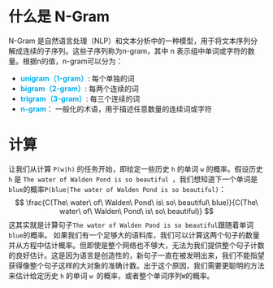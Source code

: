 # 什么是 N-Gram

N-Gram 是自然语言处理（NLP）和文本分析中的一种模型，用于将文本序列分解成连续的子序列。这些子序列称为n-gram，其中 n 表示组中单词或字符的数量。根据n的值，n-gram可以分为：

- <span style="font-weight:bold; color:rgb(0, 176, 240)">unigram（1-gram）</span>: 每个单独的词
- <span style="font-weight:bold; color:rgb(0, 176, 240)">bigram（2-gram）</span>: 每两个连续的词
- <span style="font-weight:bold; color:rgb(0, 176, 240)">trigram（3-gram）</span>: 每三个连续的词
- <span style="font-weight:bold; color:rgb(0, 176, 240)">n-gram</span>： 一般化的术语，用于描述任意数量的连续词或字符

# 计算

让我们从计算 `P(w|h)` 的任务开始，即给定一些历史 `h` 的单词 `w` 的概率。假设历史` h` 是 `The water of Walden Pond is so beautiful `，我们想知道下一个单词是`blue`的概率`P(blue|The water of Walden Pond is so beautiful)`：
$$
\frac{C(The\ water\ of\ Walden\ Pond\ is\ so\ beautiful\ blue)}{C(The\ water\ of\ Walden\ Pond\ is\ so\ beautiful)}
$$
这其实就是计算句子`The water of Walden Pond is so beautiful`跟随着单词`blue`的概率。
如果我们有一个足够大的语料库，我们可以计算这两个句子的数量并从方程中估计概率。但即使是整个网络也不够大，无法为我们提供整个句子计数的良好估计。这是因为语言是创造性的，新句子一直在被发明出来，我们不能指望获得像整个句子这样的大对象的准确计数。出于这个原因，我们需要更聪明的方法来估计给定历史 `h` 的单词 `w `的概率，或者整个单词序列` W `的概率。